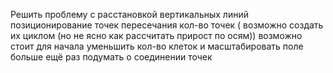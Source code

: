 Решить проблему с расстановкой вертикальных линий
позиционирование точек пересечания 
кол-во точек ( возможно создать их циклом (но не ясно как рассчитать прирост по осям))
возможно стоит для начала уменьшить кол-во клеток и масштабировать поле больше
ещё раз подумать о соединении точек

